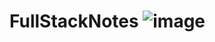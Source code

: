 # FullStackNotes ![image](https://github.com/user-attachments/assets/34256f92-cfb1-4656-a01f-42ba33ea9c93)
